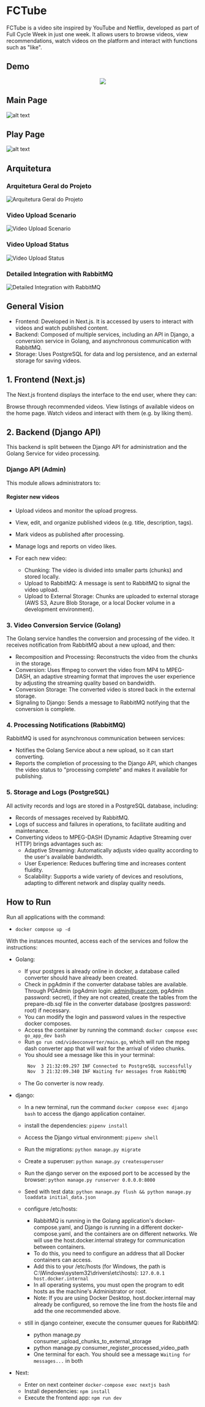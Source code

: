 # FCTube

FCTube is a video site inspired by YouTube and Netflix, developed as part of Full Cycle Week in just one week. It allows users to browse videos, view recommendations, watch videos on the platform and interact with functions such as "like".

## Demo

<p style='text-align:center'>
  <img src='./FCTube.gif.gif' max-width: 100% height: auto;>
</p>

## Main Page

![alt text](FCTube_init.png)

## Play Page

![alt text](FCTUbe_videoPlay.png)

## Arquitetura

### Arquitetura Geral do Projeto

![Arquitetura Geral do Projeto](FCTube_1.png)

### Video Upload Scenario

![Video Upload Scenario](FCTube_2.png)

### Video Upload Status

![Video Upload Status](FCTube_3.png)

### Detailed Integration with RabbitMQ

![Detailed Integration with RabbitMQ](FCTube_4.png)

## General Vision

- Frontend: Developed in Next.js. It is accessed by users to interact with videos and watch published content.
- Backend: Composed of multiple services, including an API in Django, a conversion service in Golang, and asynchronous communication with RabbitMQ.
- Storage: Uses PostgreSQL for data and log persistence, and an external storage for saving videos.

## 1. Frontend (Next.js)

The Next.js frontend displays the interface to the end user, where they can:

Browse through recommended videos.
View listings of available videos on the home page.
Watch videos and interact with them (e.g. by liking them).

## 2. Backend (Django API)

This backend is split between the Django API for administration and the Golang Service for video processing.

### Django API (Admin)

This module allows administrators to:

#### Register new videos

- Upload videos and monitor the upload progress.
- View, edit, and organize published videos (e.g. title, description, tags).
- Mark videos as published after processing.
- Manage logs and reports on video likes.

- For each new video:
  - Chunking: The video is divided into smaller parts (chunks) and stored locally.
  - Upload to RabbitMQ: A message is sent to RabbitMQ to signal the video upload.
  - Upload to External Storage: Chunks are uploaded to external storage (AWS S3, Azure Blob Storage, or a local Docker volume in a development environment).

### 3. Video Conversion Service (Golang)

The Golang service handles the conversion and processing of the video. It receives notification from RabbitMQ about a new upload, and then:

- Recomposition and Processing: Reconstructs the video from the chunks in the storage.
- Conversion: Uses ffmpeg to convert the video from MP4 to MPEG-DASH, an adaptive streaming format that improves the user experience by adjusting the streaming quality based on bandwidth.
- Conversion Storage: The converted video is stored back in the external storage.
- Signaling to Django: Sends a message to RabbitMQ notifying that the conversion is complete.

### 4. Processing Notifications (RabbitMQ)

RabbitMQ is used for asynchronous communication between services:

- Notifies the Golang Service about a new upload, so it can start converting.
- Reports the completion of processing to the Django API, which changes the video status to "processing complete" and makes it available for publishing.

### 5. Storage and Logs (PostgreSQL)

All activity records and logs are stored in a PostgreSQL database, including:

- Records of messages received by RabbitMQ.
- Logs of success and failures in operations, to facilitate auditing and maintenance.
- Converting videos to MPEG-DASH (Dynamic Adaptive Streaming over HTTP) brings advantages such as:
  - Adaptive Streaming: Automatically adjusts video quality according to the user's available bandwidth.
  - User Experience: Reduces buffering time and increases content fluidity.
  - Scalability: Supports a wide variety of devices and resolutions, adapting to different network and display quality needs.

## How to Run

Run all applications with the command:

- `docker compose up -d`

With the instances mounted, access each of the services and follow the instructions:

- Golang:

  - If your postgres is already online in docker, a database called converter should have already been created.
  - Check in pgAdmin if the converter database tables are available. Through PGAdmin (pgAdmin login: admin@user.com, pgAdmin password: secret), if they are not created, create the tables from the prepare-db.sql file in the converter database (postgres password: root) if necessary.
  - You can modify the login and password values ​​in the respective docker composes.
  - Access the container by running the command: `docker compose exec go_app_dev bash`
  - Run `go run cmd/videoconverter/main.go`, which will run the mpeg dash converter app that will wait for the arrival of video chunks.
  - You should see a message like this in your terminal:
    ```bash
     Nov  3 21:32:09.297 INF Connected to PostgreSQL successfully
     Nov  3 21:32:09.340 INF Waiting for messages from RabbitMQ
    ```
  - The Go converter is now ready.

- django:

  - In a new terminal, run the command `docker compose exec django bash` to access the django application container.
  - install the dependencies: `pipenv install`
  - Access the Django virtual environment: `pipenv shell`
  - Run the migrations: `python manage.py migrate`
  - Create a superuser: `python manage.py createsuperuser`
  - Run the django server on the exposed port to be accessed by the browser: `python manage.py runserver 0.0.0.0:8000`
  - Seed with test data: `python manage.py flush && python manage.py loaddata initial_data.json`

  - configure /etc/hosts:

    - RabbitMQ is running in the Golang application's docker-compose.yaml, and Django is running in a different docker-compose.yaml, and the containers are on different networks. We will use the host.docker.internal strategy for communication between containers.
    - To do this, you need to configure an address that all Docker containers can access.
    - Add this to your /etc/hosts (for Windows, the path is C:\Windows\system32\drivers\etc\hosts): `127.0.0.1 host.docker.internal`
    - In all operating systems, you must open the program to edit hosts as the machine's Administrator or root.
    - Note: If you are using Docker Desktop, host.docker.internal may already be configured, so remove the line from the hosts file and add the one recommended above.

  - still in django conteiner, execute the consumer queues for RabbitMQ:
    - python manage.py consumer_upload_chunks_to_external_storage
    - python manage.py consumer_register_processed_video_path
    - One terminal for each. You should see a message `Waiting for messages...` in both

- Next:
  - Enter on next conteiner `docker-compose exec nextjs bash`
  - Install dependencies: `npm install`
  - Execute the frontend app: `npm run dev`
